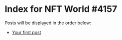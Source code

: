 # Index for NFT World #4157
Posts will be displayed in the order below:

- [Your first post](./001-first.md)

